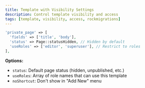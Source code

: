 ```yaml
---
title: Template with Visibility Settings
description: Control template visibility and access
tags: [template, visibility, access, rockmigrations]
---
```


```php
'private_page' => [
  'fields' => ['title', 'body'],
  'status' => Page::statusHidden, // Hidden by default
  'useRoles' => ['editor', 'superuser'], // Restrict to roles
],
```

**Options:**
- `status`: Default page status (hidden, unpublished, etc.)
- `useRoles`: Array of role names that can use this template
- `noShortcut`: Don't show in "Add New" menu
